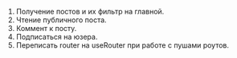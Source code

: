 1. Получение постов и их фильтр на главной.
2. Чтение публичного поста.
3. Коммент к посту.
4. Подписаться на юзера.
5. Переписать router на useRouter при работе с пушами роутов.